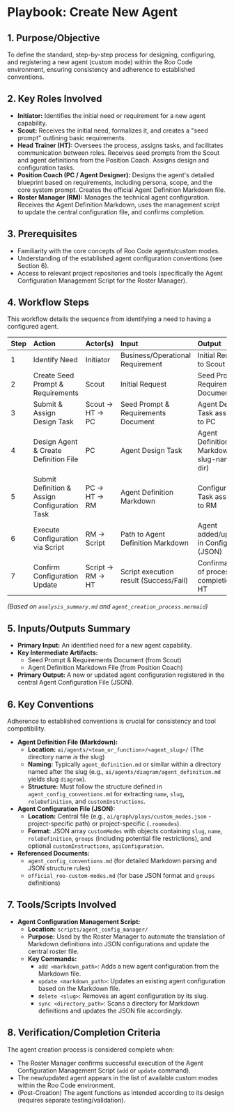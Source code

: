 # Playbook: Create New Agent

## 1. Purpose/Objective

To define the standard, step-by-step process for designing, configuring, and registering a new agent (custom mode) within the Roo Code environment, ensuring consistency and adherence to established conventions.

## 2. Key Roles Involved

*   **Initiator:** Identifies the initial need or requirement for a new agent capability.
*   **Scout:** Receives the initial need, formalizes it, and creates a "seed prompt" outlining basic requirements.
*   **Head Trainer (HT):** Oversees the process, assigns tasks, and facilitates communication between roles. Receives seed prompts from the Scout and agent definitions from the Position Coach. Assigns design and configuration tasks.
*   **Position Coach (PC / Agent Designer):** Designs the agent's detailed blueprint based on requirements, including persona, scope, and the core system prompt. Creates the official Agent Definition Markdown file.
*   **Roster Manager (RM):** Manages the technical agent configuration. Receives the Agent Definition Markdown, uses the management script to update the central configuration file, and confirms completion.

## 3. Prerequisites

*   Familiarity with the core concepts of Roo Code agents/custom modes.
*   Understanding of the established agent configuration conventions (see Section 6).
*   Access to relevant project repositories and tools (specifically the Agent Configuration Management Script for the Roster Manager).

## 4. Workflow Steps

This workflow details the sequence from identifying a need to having a configured agent.

| Step | Action                                      | Actor(s)        | Input                                  | Output                                      |
| :--- | :------------------------------------------ | :-------------- | :------------------------------------- | :------------------------------------------ |
| 1    | Identify Need                               | Initiator       | Business/Operational Requirement       | Initial Request to Scout                    |
| 2    | Create Seed Prompt & Requirements           | Scout           | Initial Request                        | Seed Prompt & Requirements Document         |
| 3    | Submit & Assign Design Task                 | Scout -> HT -> PC | Seed Prompt & Requirements Document    | Agent Design Task assigned to PC            |
| 4    | Design Agent & Create Definition File       | PC              | Agent Design Task                      | Agent Definition Markdown (in slug-named dir) |
| 5    | Submit Definition & Assign Configuration Task | PC -> HT -> RM  | Agent Definition Markdown              | Configuration Task assigned to RM           |
| 6    | Execute Configuration via Script            | RM -> Script    | Path to Agent Definition Markdown      | Agent added/updated in Config File (JSON)   |
| 7    | Confirm Configuration Update                | Script -> RM -> HT | Script execution result (Success/Fail) | Confirmation of process completion to HT    |

*(Based on `analysis_summary.md` and `agent_creation_process.mermaid`)*

## 5. Inputs/Outputs Summary

*   **Primary Input:** An identified need for a new agent capability.
*   **Key Intermediate Artifacts:**
    *   Seed Prompt & Requirements Document (from Scout)
    *   Agent Definition Markdown File (from Position Coach)
*   **Primary Output:** A new or updated agent configuration registered in the central Agent Configuration File (JSON).

## 6. Key Conventions

Adherence to established conventions is crucial for consistency and tool compatibility.

*   **Agent Definition File (Markdown):**
    *   **Location:** `ai/agents/<team_or_function>/<agent_slug>/` (The directory name *is* the slug)
    *   **Naming:** Typically `agent_definition.md` or similar within a directory named after the slug (e.g., `ai/agents/diagram/agent_definition.md` yields slug `diagram`).
    *   **Structure:** Must follow the structure defined in `agent_config_conventions.md` for extracting `name`, `slug`, `roleDefinition`, and `customInstructions`.
*   **Agent Configuration File (JSON):**
    *   **Location:** Central file (e.g., `ai/graph/plays/custom_modes.json` - project-specific path) or project-specific (`.roomodes`).
    *   **Format:** JSON array `customModes` with objects containing `slug`, `name`, `roleDefinition`, `groups` (including potential file restrictions), and optional `customInstructions`, `apiConfiguration`.
*   **Referenced Documents:**
    *   `agent_config_conventions.md` (for detailed Markdown parsing and JSON structure rules)
    *   `official_roo-custom-modes.md` (for base JSON format and `groups` definitions)

## 7. Tools/Scripts Involved

*   **Agent Configuration Management Script:**
    *   **Location:** `scripts/agent_config_manager/`
    *   **Purpose:** Used by the Roster Manager to automate the translation of Markdown definitions into JSON configurations and update the central roster file.
    *   **Key Commands:**
        *   `add <markdown_path>`: Adds a new agent configuration from the Markdown file.
        *   `update <markdown_path>`: Updates an existing agent configuration based on the Markdown file.
        *   `delete <slug>`: Removes an agent configuration by its slug.
        *   `sync <directory_path>`: Scans a directory for Markdown definitions and updates the JSON file accordingly.

## 8. Verification/Completion Criteria

The agent creation process is considered complete when:

*   The Roster Manager confirms successful execution of the Agent Configuration Management Script (`add` or `update` command).
*   The new/updated agent appears in the list of available custom modes within the Roo Code environment.
*   (Post-Creation) The agent functions as intended according to its design (requires separate testing/validation).